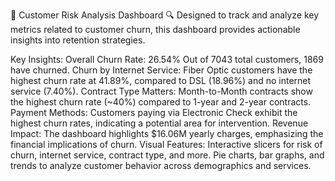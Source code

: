 
🎯 Customer Risk Analysis Dashboard
🔍 Designed to track and analyze key metrics related to customer churn, this dashboard provides actionable insights into retention strategies.

Key Insights:
Overall Churn Rate: 26.54%
Out of 7043 total customers, 1869 have churned.
Churn by Internet Service:
Fiber Optic customers have the highest churn rate at 41.89%, compared to DSL (18.96%) and no internet service (7.40%).
Contract Type Matters:
Month-to-Month contracts show the highest churn rate (~40%) compared to 1-year and 2-year contracts.
Payment Methods:
Customers paying via Electronic Check exhibit the highest churn rates, indicating a potential area for intervention.
Revenue Impact:
The dashboard highlights $16.06M yearly charges, emphasizing the financial implications of churn.
Visual Features:
Interactive slicers for risk of churn, internet service, contract type, and more.
Pie charts, bar graphs, and trends to analyze customer behavior across demographics and services.
